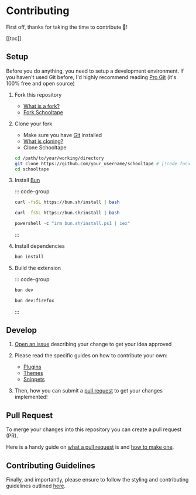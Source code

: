 # Contributing

First off, thanks for taking the time to contribute :tada:!

[[toc]]

## Setup

Before you do anything, you need to setup a development environment.
If you haven't used Git before, I'd highly recommend reading [Pro Git](https://git-scm.com/book/en/v2) (it's 100% free and open source)

1. Fork this repository

   - [What is a fork?](https://docs.github.com/en/pull-requests/collaborating-with-pull-requests/working-with-forks/fork-a-repo)
   - [Fork Schooltape](https://github.com/schooltape/schooltape/fork)

2. Clone your fork

   - Make sure you have [Git](https://git-scm.com/) installed
   - [What is cloning?](https://docs.github.com/en/repositories/creating-and-managing-repositories/cloning-a-repository)
   - Clone Schooltape

   ```bash
   cd /path/to/your/working/directory
   git clone https://github.com/your_username/schooltape # [!code focus]
   cd schooltape
   ```

3. Install [Bun](https://bun.sh/)

   ::: code-group

   ```bash [Linux]
   curl -fsSL https://bun.sh/install | bash
   ```

   ```bash [MacOS]
   curl -fsSL https://bun.sh/install | bash
   ```

   ```powershell [Windows]
   powershell -c "irm bun.sh/install.ps1 | iex"
   ```

   :::

4. Install dependencies

   ```bash
   bun install
   ```

5. Build the extension

   ::: code-group

   ```bash [Chrome]
   bun dev
   ```

   ```bash [Firefox]
   bun dev:firefox
   ```

   :::

## Develop

1. [Open an issue](https://github.com/schooltape/schooltape/issues/new?assignees=42willow&labels=enhancement&projects=&template=feature_request.yml) describing your change to get your idea approved

2. Please read the specific guides on how to contribute your own:
   - [Plugins](./plugins.md)
   - [Themes](./themes.md)
   - [Snippets](./snippets.md)

3. Then, how you can submit a [pull request](https://docs.github.com/en/pull-requests/collaborating-with-pull-requests/proposing-changes-to-your-work-with-pull-requests/about-pull-requests) to get your changes implemented!

## Pull Request

To merge your changes into this repository you can create a pull request (PR).

Here is a handy guide on [what a pull request](https://docs.github.com/en/pull-requests/collaborating-with-pull-requests/proposing-changes-to-your-work-with-pull-requests/about-pull-requests) is and [how to make one](https://docs.github.com/en/pull-requests/collaborating-with-pull-requests/proposing-changes-to-your-work-with-pull-requests/creating-a-pull-request).

## Contributing Guidelines

Finally, and importantly, please ensure to follow the styling and contributing guidelines outlined [here](https://github.com/schooltape/schooltape/blob/main/CONTRIBUTING.md).
